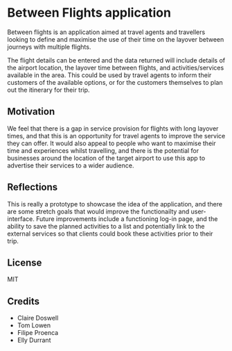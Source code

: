 # Between Flights application

Between flights is an application aimed at travel agents and travellers looking to define and maximise the use of their time on the layover between journeys with multiple flights.

The flight details can be entered and the data returned will include details of the airport location, the layover time between flights, and activities/services available in the area. This could be used by travel agents to inform their customers of the available options, or for the customers themselves to plan out the itinerary for their trip.

## Motivation

We feel that there is a gap in service provision for flights with long layover times, and that this is an opportunity for travel agents to improve the service they can offer. It would also appeal to people who want to maximise their time and experiences whilst travelling, and there is the potential for businesses around the location of the target airport to use this app to advertise their services to a wider audience.

## Reflections

This is really a prototype to showcase the idea of the application, and there are some stretch goals that would improve the functionailty and user-interface. Future improvements include a functioning log-in page, and the ability to save the planned activities to a list and potentially link to the external services so that clients could book these activities prior to their trip.

## License
MIT

## Credits
 * Claire Doswell
 * Tom Lowen
 * Filipe Proenca
 * Elly Durrant

